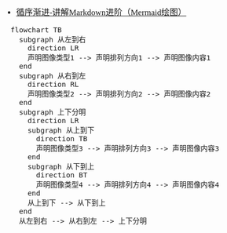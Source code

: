 <span  style="font-family: Simsun,serif; font-size: 17px; ">

- [循序渐进-讲解Markdown进阶（Mermaid绘图）](https://blog.csdn.net/qq_57508808/article/details/136110461)

```mermaid
  flowchart TB
    subgraph 从左到右
      direction LR
      声明图像类型1 --> 声明排列方向1 --> 声明图像内容1
    end
    subgraph 从右到左
      direction RL
      声明图像类型2 --> 声明排列方向2 --> 声明图像内容2
    end
    subgraph 上下分明
      direction LR
      subgraph 从上到下
        direction TB
        声明图像类型3 --> 声明排列方向3 --> 声明图像内容3
      end
      subgraph 从下到上
        direction BT
        声明图像类型4 --> 声明排列方向4 --> 声明图像内容4
      end
      从上到下 --> 从下到上
    end
    从左到右 --> 从右到左 --> 上下分明
```

</span>